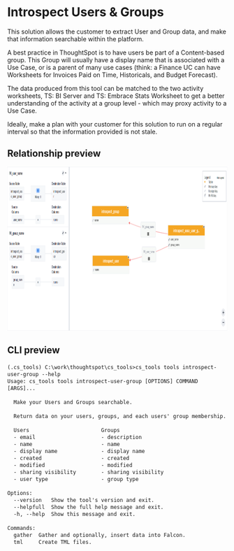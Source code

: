 # Introspect Users & Groups

This solution allows the customer to extract User and Group data, and make that
information searchable within the platform.

A best practice in ThoughtSpot is to have users be part of a Content-based group. This
Group will usually have a display name that is associated with a Use Case, or is a
parent of many use cases (think: a Finance UC can have Worksheets for Invoices Paid on
Time, Historicals, and Budget Forecast).

The data produced from this tool can be matched to the two activity worksheets,
TS: BI Server and TS: Embrace Stats Worksheet to get a better understanding of the
activity at a group level - which may proxy activity to a Use Case.

Ideally, make a plan with your customer for this solution to run on a regular interval
so that the information provided is not stale.

## Relationship preview

<p align="center">
  <img src="./static/relationship.png" width="1000" height="375" alt="user-group-relationship">
</p>


## CLI preview

```console
(.cs_tools) C:\work\thoughtspot\cs_tools>cs_tools tools introspect-user-group --help
Usage: cs_tools tools introspect-user-group [OPTIONS] COMMAND [ARGS]...

  Make your Users and Groups searchable.

  Return data on your users, groups, and each users' group membership.

  Users                       Groups
  - email                     - description
  - name                      - name
  - display name              - display name
  - created                   - created
  - modified                  - modified
  - sharing visibility        - sharing visibility
  - user type                 - group type

Options:
  --version   Show the tool's version and exit.
  --helpfull  Show the full help message and exit.
  -h, --help  Show this message and exit.

Commands:
  gather  Gather and optionally, insert data into Falcon.
  tml     Create TML files.
```
